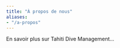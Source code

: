 ```yaml
---
title: "À propos de nous"
aliases: 
- "/a-propos"
---
```


En savoir plus sur Tahiti Dive Management...
